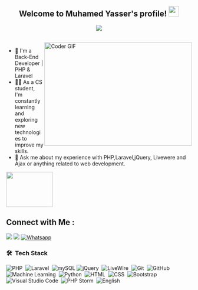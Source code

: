 <!-- <img width="250" align="right" src="https://c.tenor.com/_DOBjnGspYAAAAAM/code-coding.gif"> -->
<h2 align="center">
  Welcome to Muhamed Yasser's profile!
  <img src="https://media.giphy.com/media/hvRJCLFzcasrR4ia7z/giphy.gif" width="28">
</h2>
<p align="center">
  <a href="https://github.com/DenverCoder1/readme-typing-svg"><img src="https://readme-typing-svg.herokuapp.com/?lines=Back-End%20Developer;Always%20learning%20new%20things&font=Fira%20Code&center=true&width=440&height=45&color=f75c7e&vCenter=true&size=22"></a>
</p> 
<br/>
<img align="right" src="https://media.giphy.com/media/SWoSkN6DxTszqIKEqv/giphy.gif" alt="Coder GIF" width="400" height="280">

- 🏢 I'm a Back-End Developer | PHP & Laravel
- 👨‍💻 As a CS student, I'm constantly learning and exploring new technologies to improve my skills.
- 💬 Ask me about my experience with PHP,Laravel,jQuery, Livewere and Ajax or anything related to web development.
<!-- - English -->
<img align="center" src="https://github.com/Govindv7555/Govindv7555/blob/main/49e76e0596857673c5c80c85b84394c1.gif" width= 50% height=95px>

## Connect with Me :

<a href="https://www.linkedin.com/in/mohamed-yasser-121400234/" target="_blank"><img src="https://img.shields.io/badge/-Muhamed%20Yasser-0077B5?style=for-the-badge&logo=Linkedin&logoColor=white"/></a>
<a href="https://www.facebook.com/profile.php?id=100034947980012" target="_blank"><img src="https://img.shields.io/badge/-Muhamed%20Yasser-0077B5?style=for-the-badge&logo=facebook&logoColor=white"/></a>
[![Whatsapp](https://img.shields.io/badge/-Muhamed%20Yasser-075e54?style=for-the-badge&logo=Whatsapp&logoColor=white)](https://api.whatsapp.com/send?phone=01008812846)
### 🛠 &nbsp;Tech Stack
![PHP](https://img.shields.io/badge/-PHP-05122A?style=flat&logo=php)&nbsp;
![Laravel](https://img.shields.io/badge/-Laravel-05122A?style=flat&logo=Laravel&logoColor=563D7C)&nbsp;
![mySQL](https://img.shields.io/badge/-mySQL-05122A?style=flat&logo=mySQL)
![jQuery](https://img.shields.io/badge/-jQuery-05122A?style=flat&logo=jQuery&logoColor=339933)&nbsp;
![LiveWire](https://img.shields.io/badge/-LiveWire-05122A?style=flat&logo=LiveWire)&nbsp;
![Git](https://img.shields.io/badge/-Git-05122A?style=flat&logo=git)&nbsp;
![GitHub](https://img.shields.io/badge/-GitHub-05122A?style=flat&logo=github)&nbsp;
![Machine Learning](https://img.shields.io/badge/-Machine%20Learning-05122A?style=flat&logo=Machine%20Learning)&nbsp;
![Python](https://img.shields.io/badge/-Python%20-05122A?style=flat&logo=python)&nbsp;
![HTML](https://img.shields.io/badge/-HTML-05122A?style=flat&logo=HTML5)&nbsp;
![CSS](https://img.shields.io/badge/-CSS-05122A?style=flat&logo=CSS3&logoColor=1572B6)&nbsp;
![Bootstrap](https://img.shields.io/badge/-Bootstrap-05122A?style=flat&logo=bootstrap&logoColor=563D7C)&nbsp;
![Visual Studio Code](https://img.shields.io/badge/-Visual%20Studio%20Code-05122A?style=flat&logo=visual-studio-code&logoColor=007ACC)&nbsp;
![PHP Storm](https://img.shields.io/badge/-PHP%20Storm-05122A?style=flat&logo=php-storm&logoColor=007ACC)&nbsp;
![English](https://img.shields.io/badge/-English%20-05122A?style=flat&logo=English)&nbsp;
